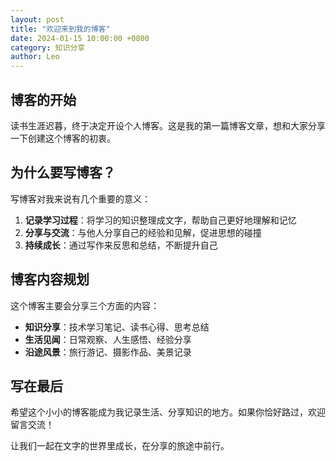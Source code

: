 ```yaml
---
layout: post
title: "欢迎来到我的博客"
date: 2024-01-15 10:00:00 +0800
category: 知识分享
author: Leo
---
```


## 博客的开始

读书生涯迟暮，终于决定开设个人博客。这是我的第一篇博客文章，想和大家分享一下创建这个博客的初衷。

## 为什么要写博客？

写博客对我来说有几个重要的意义：

1. **记录学习过程**：将学习的知识整理成文字，帮助自己更好地理解和记忆
2. **分享与交流**：与他人分享自己的经验和见解，促进思想的碰撞
3. **持续成长**：通过写作来反思和总结，不断提升自己

## 博客内容规划

这个博客主要会分享三个方面的内容：

- **知识分享**：技术学习笔记、读书心得、思考总结
- **生活见闻**：日常观察、人生感悟、经验分享  
- **沿途风景**：旅行游记、摄影作品、美景记录

## 写在最后

希望这个小小的博客能成为我记录生活、分享知识的地方。如果你恰好路过，欢迎留言交流！

让我们一起在文字的世界里成长，在分享的旅途中前行。
